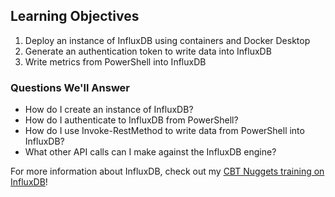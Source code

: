 ## Learning Objectives

1. Deploy an instance of InfluxDB using containers and Docker Desktop
1. Generate an authentication token to write data into InfluxDB
1. Write metrics from PowerShell into InfluxDB

### Questions We'll Answer

* How do I create an instance of InfluxDB?
* How do I authenticate to InfluxDB from PowerShell?
* How do I use Invoke-RestMethod to write data from PowerShell into InfluxDB?
* What other API calls can I make against the InfluxDB engine?

For more information about InfluxDB, check out my [CBT Nuggets training on InfluxDB]()!